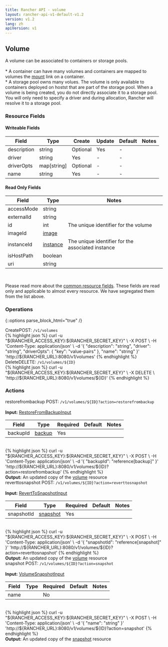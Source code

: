 ```yaml
---
title: Rancher API - volume
layout: rancher-api-v1-default-v1.2
version: v1.2
lang: zh
apiVersion: v1
---
```


## Volume

A volume can be associated to containers or storage pools. <br><br> * A container can have many volumes and containers are mapped to volumes the [mount]({{site.baseurl}}/rancher/{{page.version}}/{{page.lang}}/api/{{page.apiVersion}}/api-resources/mount/) link on a container. <br> * A storage pool owns many volues. The volume is only available to containers deployed on hostst that are part of the storage pool. When a volume is being created, you do not directly associate it to a storage pool. You will only need to specify a driver and during allocation, Rancher will resolve it to a storage pool.

### Resource Fields

#### Writeable Fields

Field | Type | Create | Update | Default | Notes
---|---|---|---|---|---
description | string | Optional | Yes | - | 
driver | string | Yes | - | - | 
driverOpts | map[string] | Optional | - | - | 
name | string | Yes | - | - | 


#### Read Only Fields

Field | Type   | Notes
---|---|---
accessMode | string  | 
externalId | string  | 
id | int  | The unique identifier for the volume
imageId | [image]({{site.baseurl}}/rancher/{{page.version}}/{{page.lang}}/api/{{page.apiVersion}}/api-resources/image/)  | 
instanceId | [instance]({{site.baseurl}}/rancher/{{page.version}}/{{page.lang}}/api/{{page.apiVersion}}/api-resources/instance/)  | The unique identifier for the associated instance
isHostPath | boolean  | 
uri | string  | 


<br>

Please read more about the [common resource fields]({{site.baseurl}}/rancher/{{page.version}}/{{page.lang}}/api/{{page.apiVersion}}/common/). These fields are read only and applicable to almost every resource. We have segregated them from the list above.

### Operations
{::options parse_block_html="true" /}
<a id="create"></a>
<div class="action"><span class="header">Create<span class="headerright">POST:  <code>/v1/volumes</code></span></span>
<div class="action-contents"> {% highlight json %}
curl -u "${RANCHER_ACCESS_KEY}:${RANCHER_SECRET_KEY}" \
-X POST \
-H 'Content-Type: application/json' \
-d '{
	"description": "string",
	"driver": "string",
	"driverOpts": {
		"key": "value-pairs"
	},
	"name": "string"
}' 'http://${RANCHER_URL}:8080/v1/volumes'
{% endhighlight %}
</div></div>
<a id="delete"></a>
<div class="action"><span class="header">Delete<span class="headerright">DELETE:  <code>/v1/volumes/${ID}</code></span></span>
<div class="action-contents"> {% highlight json %}
curl -u "${RANCHER_ACCESS_KEY}:${RANCHER_SECRET_KEY}" \
-X DELETE \
'http://${RANCHER_URL}:8080/v1/volumes/${ID}'
{% endhighlight %}
</div></div>



### Actions

<div class="action" id="restorefrombackup">
<span class="header">
restorefrombackup
<span class="headerright">POST:  <code>/v1/volumes/${ID}?action=restorefrombackup</code></span></span>
<div class="action-contents">

<br>
<span class="input">
<strong>Input:</strong> <a href="{{site.baseurl}}/rancher/{{page.version}}/{{page.lang}}/api/{{page.apiVersion}}/api-resources/restoreFromBackupInput/">RestoreFromBackupInput</a></span>

Field | Type | Required | Default | Notes
---|---|---|---|---
backupId | [backup]({{site.baseurl}}/rancher/{{page.version}}/{{page.lang}}/api/{{page.apiVersion}}/api-resources/backup/) | Yes |  | <br>

<br>
{% highlight json %}
curl -u "${RANCHER_ACCESS_KEY}:${RANCHER_SECRET_KEY}" \
-X POST \
-H 'Content-Type: application/json' \
-d '{
	"backupId": "reference[backup]"
}' 'http://${RANCHER_URL}:8080/v1/volumes/${ID}?action=restorefrombackup'
{% endhighlight %}
<br>
<span class="output"><strong>Output:</strong> An updated copy of the <a href="{{site.baseurl}}/rancher/{{page.version}}/{{page.lang}}/api/{{page.apiVersion}}/api-resources/volume/">volume</a> resource</span>
</div></div>

<div class="action" id="reverttosnapshot">
<span class="header">
reverttosnapshot
<span class="headerright">POST:  <code>/v1/volumes/${ID}?action=reverttosnapshot</code></span></span>
<div class="action-contents">

<br>
<span class="input">
<strong>Input:</strong> <a href="{{site.baseurl}}/rancher/{{page.version}}/{{page.lang}}/api/{{page.apiVersion}}/api-resources/revertToSnapshotInput/">RevertToSnapshotInput</a></span>

Field | Type | Required | Default | Notes
---|---|---|---|---
snapshotId | [snapshot]({{site.baseurl}}/rancher/{{page.version}}/{{page.lang}}/api/{{page.apiVersion}}/api-resources/snapshot/) | Yes |  | <br>

<br>
{% highlight json %}
curl -u "${RANCHER_ACCESS_KEY}:${RANCHER_SECRET_KEY}" \
-X POST \
-H 'Content-Type: application/json' \
-d '{
	"snapshotId": "reference[snapshot]"
}' 'http://${RANCHER_URL}:8080/v1/volumes/${ID}?action=reverttosnapshot'
{% endhighlight %}
<br>
<span class="output"><strong>Output:</strong> An updated copy of the <a href="{{site.baseurl}}/rancher/{{page.version}}/{{page.lang}}/api/{{page.apiVersion}}/api-resources/volume/">volume</a> resource</span>
</div></div>

<div class="action" id="snapshot">
<span class="header">
snapshot
<span class="headerright">POST:  <code>/v1/volumes/${ID}?action=snapshot</code></span></span>
<div class="action-contents">

<br>
<span class="input">
<strong>Input:</strong> <a href="{{site.baseurl}}/rancher/{{page.version}}/{{page.lang}}/api/{{page.apiVersion}}/api-resources/volumeSnapshotInput/">VolumeSnapshotInput</a></span>

Field | Type | Required | Default | Notes
---|---|---|---|---
name |  | No |  | <br>

<br>
{% highlight json %}
curl -u "${RANCHER_ACCESS_KEY}:${RANCHER_SECRET_KEY}" \
-X POST \
-H 'Content-Type: application/json' \
-d '{
	"name": "string"
}' 'http://${RANCHER_URL}:8080/v1/volumes/${ID}?action=snapshot'
{% endhighlight %}
<br>
<span class="output"><strong>Output:</strong> An updated copy of the <a href="{{site.baseurl}}/rancher/{{page.version}}/{{page.lang}}/api/{{page.apiVersion}}/api-resources/snapshot/">snapshot</a> resource</span>
</div></div>


